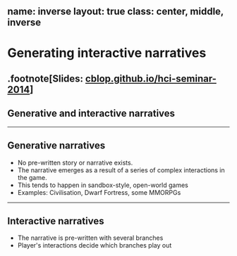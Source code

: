
name: inverse
layout: true
class: center, middle, inverse
---
# Generating interactive narratives
<!-- punch and judy image -->
<!-- ![Default-aligned-image](img/punchJudy.png) -->
.footnote[Slides: [cblop.github.io/hci-seminar-2014](https://cblop.github.io/hci-seminar-2014)]
---
## Generative and interactive narratives
---
## Generative narratives
- No pre-written story or narrative exists.
- The narrative emerges as a result of a series of complex interactions in the game.
- This tends to happen in sandbox-style, open-world games
- Examples: Civilisation, Dwarf Fortress, some MMORPGs
---
## Interactive narratives
- The narrative is pre-written with several branches
- Player's interactions decide which branches play out


